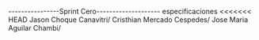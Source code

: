 ----------------Sprint Cero--------------------
especificaciones
<<<<<<< HEAD
Jason Choque Canavitri/
Cristhian Mercado Cespedes/
Jose Maria Aguilar Chambi/
